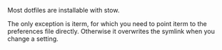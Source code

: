 Most dotfiles are installable with stow.

The only exception is iterm, for which you need to point iterm to the preferences file directly. Otherwise it overwrites the symlink when you change a setting.
